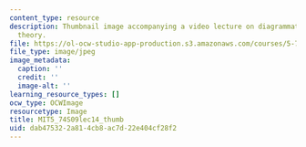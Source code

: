 ```yaml
---
content_type: resource
description: Thumbnail image accompanying a video lecture on diagrammatic perturbation
  theory.
file: https://ol-ocw-studio-app-production.s3.amazonaws.com/courses/5-74-introductory-quantum-mechanics-ii-spring-2009/dab475322a814cb8ac7d22e404cf28f2_MIT5_74S09lec14_thumb.jpg
file_type: image/jpeg
image_metadata:
  caption: ''
  credit: ''
  image-alt: ''
learning_resource_types: []
ocw_type: OCWImage
resourcetype: Image
title: MIT5_74S09lec14_thumb
uid: dab47532-2a81-4cb8-ac7d-22e404cf28f2
---
```

